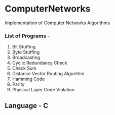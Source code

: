 # ComputerNetworks
Implementation of Computer Networks Algorithms

### List of Programs -
1. Bit Stuffing
2. Byte Stuffing
3. Broadcasting
4. Cyclic Redundancy Check
5. Check Sum
6. Distance Vector Routing Algorithm
7. Hamming Code
8. Parity
9. Physical Layer Code Violation

## Language - C
